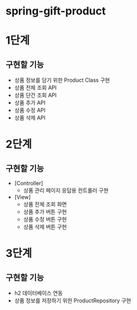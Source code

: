 # spring-gift-product

# 1단계
## 구현할 기능
* 상품 정보를 담기 위한 Product Class 구현
* 상품 전체 조회 API
* 상품 단건 조회 API
* 상품 추가 API
* 상품 수정 API
* 상품 삭제 API

# 2단계
## 구현할 기능
* [Controller]
    * 상품 관리 페이지 응답용 컨트롤러 구현
* [View]
  * 상품 전체 조회 화면
  * 상품 추가 버튼 구현
  * 상품 수정 버튼 구현
  * 상품 삭제 버튼 구현

# 3단계
## 구현할 기능
* h2 데이터베이스 연동
* 상품 정보를 저장하기 위한 ProductRepository 구현